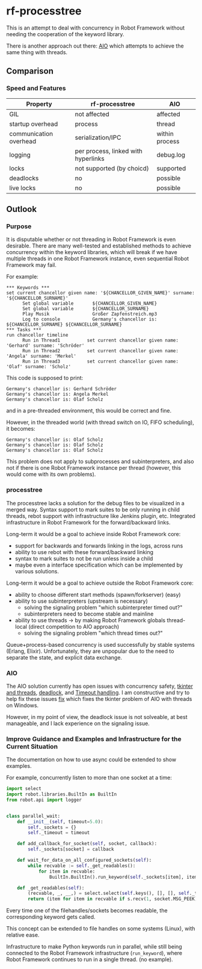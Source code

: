 # rf-processtree
This is an attempt to deal with concurrency in Robot Framework without needing the cooperation of the keyword library.

There is another approach out there: [AIO](https://github.com/test-fullautomation/RobotFramework_AIO) which attempts to achieve the same thing with threads.

## Comparison

### Speed and Features
| Property               | rf-processtree                      | AIO            |
| -------------          | -------------                       | -------------  |
| GIL                    | not affected                        | affected       |
| startup overhead       | process                             | thread         |
| communication overhead | serialization/IPC                   | within process |
| logging                | per process, linked with hyperlinks | debug.log      |
| locks                  | not supported (by choicd)           | supported      |
| deadlocks              | no                                  | possible       |
| live locks             | no                                  | possible       |

## Outlook
### Purpose

It is disputable whether or not threading in Robot Framework is even desirable. There are many well-tested and established methods to achieve concurrency within the keyword libraries, which will break if we have multiple threads in one Robot Framework instance, even sequential Robot Framework may fail.

For example:
```robot
*** Keywords ***
set current chancellor given name: '${CHANCELLOR_GIVEN_NAME}' surname: '${CHANCELLOR_SURNAME}'
      Set global variable       ${CHANCELLOR_GIVEN_NAME}
      Set global variable       ${CHANCELLOR_SURNAME}
      Play Musik                Großer Zapfenstreich.mp3
      Log to console            Germany's chancellor is: ${CHANCELLOR_SURNAME} ${CHANCELLOR_SURNAME}
*** Tasks ***
run chancellor timeline
      Run in Thread1          set current chancellor given name: 'Gerhard' surname: 'Schröder'
      Run in Thread2          set current chancellor given name: 'Angela' surname: 'Merkel'
      Run in Thread3          set current chancellor given name: 'Olaf' surname: 'Scholz'
```
This code is supposed to print:
```
Germany's chancellor is: Gerhard Schröder
Germany's chancellor is: Angela Merkel
Germany's chancellor is: Olaf Scholz
```
and in a pre-threaded environment, this would be correct and fine.

However, in the threaded world (with thread switch on IO, FIFO scheduling), it becomes:
```
Germany's chancellor is: Olaf Scholz
Germany's chancellor is: Olaf Scholz
Germany's chancellor is: Olaf Scholz
```
This problem does not apply to subprocesses and subinterpreters, and also not if there is one Robot Framework instance per thread (however, this would come with its own problems).

### processtree
The processtree lacks a solution for the debug files to be visualized in a merged way. Syntax support to mark suites to be only running in child threads, rebot support with infrastructure like Jenkins plugin, etc. Integrated infrastructure in Robot Framework for the forward/backward links.

Long-term it would be a goal to achieve inside Robot Framework core:
 - support for backwards and forwards linking in the logs, across runs
 - ability to use rebot with these forward/backward linking
 - syntax to mark suites to not be run unless inside a child
 - maybe even a interface specification which can be implemented by various solutions.

Long-term it would be a goal to achieve outside the Robot Framework core:
 - ability to choose different start methods (spawn/forkserver) (easy)
 - ability to use subinterpreters (upstream is necessary)
   - solving the signaling problem "which subinterpreter timed out?"
   - subinterpreters need to become stable and mainline
 - ability to use threads -> by making Robot Framework globals thread-local (direct competition to AIO approach)
   - solving the signaling problem "which thread times out?"

Queue+process-based concurrency is used successfully by stable systems (Erlang, Elixir). Unfortunately, they are unpopular due to the need to separate the state, and explicit
data exchange.

### AIO
The AIO solution currently has open issues with concurrency safety,
[tkinter and threads](https://github.com/test-fullautomation/robotframework/issues/110),
[deadlock](https://github.com/test-fullautomation/robotframework/issues/117), and 
[Timeout handling](https://github.com/test-fullautomation/robotframework/issues/118). I am constructive and try to help fix these issues [fix](https://github.com/robotframework/robotframework/pull/5343) which fixes the tkinter problem of AIO with threads on Windows.

However, in my point of view, the deadlock issue is not solveable, at best manageable, and I lack experience on the signaling issue.

### Improve Guidance and Examples and Infrastructure for the Current Situation

The documentation on how to use async could be extended to show examples.

For example, concurrently listen to more than one socket at a time:
```python
import select
import robot.libraries.BuiltIn as BuiltIn
from robot.api import logger


class parallel_wait:
    def __init__(self, timeout=5.0):
        self._sockets = {}
        self._timeout = timeout

    def add_callback_for_socket(self, socket, callback):
        self._sockets[socket] = callback

    def wait_for_data_on_all_configured_sockets(self):
        while recvable := self._get_readables():
            for item in recvable:
                BuiltIn.BuiltIn().run_keyword(self._sockets[item], item)

    def _get_readables(self):
        (recvable, _, __,) = select.select(self.keys(), [], [], self._timeout)
        return (item for item in recvable if s.recv(1, socket.MSG_PEEK))
```
Every time one of the filehandles/sockets becomes readable, the corresponding keyword gets called.

This concept can be extended to file handles on some systems (Linux), with relative ease.

Infrastructure to make Python keywords run in parallel, while still being connected to the Robot Framework
infrastructure (`run_keyword`), where Robot Framework continues to run in a single thread. (no example).
